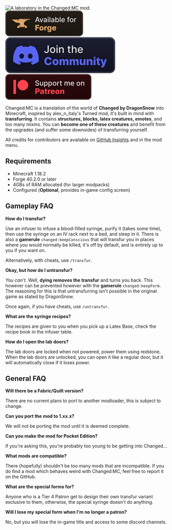 ![A laboratory in the Changed:MC mod.](https://i.imgur.com/r713ONU.png)<a href="https://modrinth.com/mod/changed-minecraft-mod/versions" rel="Forge">![Forge](https://raw.githubusercontent.com/intergrav/devins-badges/1aec26abb75544baec37249f42008b2fcc0e731f/assets/cozy/supported/forge_vector.svg)</a> <a href="https://discord.com/invite/MpynqpRN6p" rel="Discord">![Discord](https://raw.githubusercontent.com/Y1rd/Y1rd/main/discord-custom_vector.svg)</a>  <a href="https://www.patreon.com/ltxprogrammer" rel="Patreon">![Discord](https://raw.githubusercontent.com/intergrav/devins-badges/1aec26abb75544baec37249f42008b2fcc0e731f/assets/cozy/donate/patreon-singular_vector.svg)</a>

Changed:MC is a translation of the world of **Changed by DragonSnow** into Minecraft, inspired by alex_n_italy's Turned mod, it's built in mind with **transfurring**. It contains **structures, blocks, latex creatures, emotes**, and too many mixins. You can **become one of these creatures** and benefit from the upgrades (and suffer some downsides) of transfurring yourself.

All credits for contributors are available on [GitHub Insights](https://github.com/LtxProgrammer/Changed-Minecraft-Mod/graphs/contributors) and in the mod menu.

## Requirements

 - Minecraft 1.18.2
 - Forge 40.2.0 or later
 - 4GBs of RAM allocated (for larger modpacks)
 - Configured (**Optional**, provides in-game config screen)

## Gameplay FAQ

**How do I transfur?**

Use an infuser to infuse a blood-filled syringe, purify it (takes some time), then use the syringe on an IV rack next to a bed, and sleep in it. There is also a **gamerule** `changed:keepConscious` that will transfur you in places where you would normally be killed, it's off by default, and is entirely up to you if you want on.

Alternatively, with cheats, use `/transfur`.

**Okay, but how do I untransfur?**

*You can't.* Well,  **dying removes the transfur** and turns you back. This however can be prevented however with the **gamerule** `changed:keepForm`. The reasoning for this is that untransfurring isn't possible in the original game as stated by DragonSnow.

Once again, if you have cheats, use `/untransfur`.

**What are the syringe recipes?**

The recipes are given to you when you pick up a Latex Base, check the recipe book in the infuser table.

**How do I open the lab doors?**

The lab doors are locked when not powered, power them using redstone. When the lab doors are unlocked, you can open it like a regular door, but it will automatically close if it loses power.

## General FAQ

**Will there be a Fabric/Quilt version?**

There are no current plans to port to another modloader, this is subject to change.

**Can you port the mod to 1.xx.x?**

We will not be porting the mod until it is deemed complete.

**Can you make the mod for Pocket Edition?**

If you're asking this, you're probably too young to be getting into Changed...

**What mods are compatible?**

There (hopefully) shouldn't be too many mods that are incompatible. If you do find a mod which behaves weird with Changed:MC, feel free to report it on the GitHub.

**What are the special forms for?**

Anyone who is a Tier 4 Patron get to design their own transfur variant exclusive to them, otherwise, the special syringe doesn't do anything.

**Will I lose my special form when I'm no longer a patron?**

No, but you will lose the in-game title and access to some discord channels.

